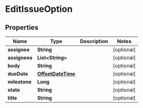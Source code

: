 
# EditIssueOption

## Properties
Name | Type | Description | Notes
------------ | ------------- | ------------- | -------------
**assignee** | **String** |  |  [optional]
**assignees** | **List&lt;String&gt;** |  |  [optional]
**body** | **String** |  |  [optional]
**dueDate** | [**OffsetDateTime**](OffsetDateTime.md) |  |  [optional]
**milestone** | **Long** |  |  [optional]
**state** | **String** |  |  [optional]
**title** | **String** |  |  [optional]




